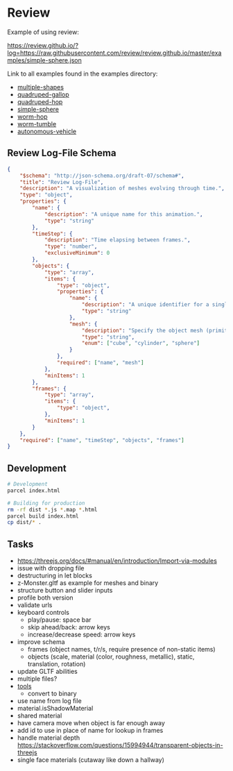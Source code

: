 # Review

Example of using review:

https://review.github.io/?log=https://raw.githubusercontent.com/review/review.github.io/master/examples/simple-sphere.json

Link to all examples found in the examples directory:

- [multiple-shapes](https://review.github.io/?log=https://raw.githubusercontent.com/review/review.github.io/master/examples/multiple-shapes.json)
- [quadruped-gallop](https://review.github.io/?log=https://raw.githubusercontent.com/review/review.github.io/master/examples/quadruped-gallop.json)
- [quadruped-hop](https://review.github.io/?log=https://raw.githubusercontent.com/review/review.github.io/master/examples/quadruped-hop.json)
- [simple-sphere](https://review.github.io/?log=https://raw.githubusercontent.com/review/review.github.io/master/examples/simple-sphere.json)
- [worm-hop](https://review.github.io/?log=https://raw.githubusercontent.com/review/review.github.io/master/examples/worm-hop.json)
- [worm-tumble](https://review.github.io/?log=https://raw.githubusercontent.com/review/review.github.io/master/examples/worm-tumble.json)
- [autonomous-vehicle](https://review.github.io/?log=https://raw.githubusercontent.com/anthonyjclark/adabot02-ann/master/animations/fsm-40-2-best20.json)


## Review Log-File Schema

```json
{
    "$schema": "http://json-schema.org/draft-07/schema#",
    "title": "Review Log-File",
    "description": "A visualization of meshes evolving through time.",
    "type": "object",
    "properties": {
        "name": {
            "description": "A unique name for this animation.",
            "type": "string"
        },
        "timeStep": {
            "description": "Time elapsing between frames.",
            "type": "number",
            "exclusiveMinimum": 0
        },
        "objects": {
            "type": "array",
            "items": {
                "type": "object",
                "properties": {
                    "name": {
                        "description": "A unique identifier for a single object.",
                        "type": "string"
                    },
                    "mesh": {
                        "description": "Specify the object mesh (primitives only for now).",
                        "type": "string",
                        "enum": ["cube", "cylinder", "sphere"]
                    }
                },
                "required": ["name", "mesh"]
            },
            "minItems": 1
        },
        "frames": {
            "type": "array",
            "items": {
                "type": "object",
            },
            "minItems": 1
        }
    },
    "required": ["name", "timeStep", "objects", "frames"]
}
```

## Development

~~~bash
# Development
parcel index.html

# Building for production
rm -rf dist *.js *.map *.html
parcel build index.html
cp dist/* .
~~~

## Tasks


- https://threejs.org/docs/#manual/en/introduction/Import-via-modules
- issue with dropping file
- destructuring in let blocks
- z-Monster.gltf as example for meshes and binary
- structure button and slider inputs
- profile both version
- validate urls
- keyboard controls
  - play/pause: space bar
  - skip ahead/back: arrow keys
  - increase/decrease speed: arrow keys
- improve schema
  - frames (object names, t/r/s, require presence of non-static items)
  - objects (scale, material (color, roughness, metallic), static, translation, rotation)
- update GLTF abilities
- multiple files?
- [tools](https://github.com/KhronosGroup/glTF/blob/master/README.md)
  - convert to binary
- use name from log file
- material.isShadowMaterial
- shared material
- have camera move when object is far enough away
- add id to use in place of name for lookup in frames
- handle material depth https://stackoverflow.com/questions/15994944/transparent-objects-in-threejs
- single face materials (cutaway like down a hallway)
